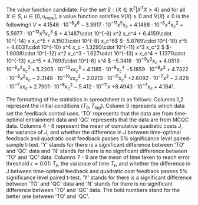 The value function candidate:
For the set $S: \{X \in \mathbb{R}^2| X^T X \geq 4\}$ and for all $X \in S$, $u \in [0,u_{max}]$, a value function satisfies $V(X) \geq 0$ and $\dot{V}(X) \leq 0$ is the following:\\
$V = 4.1546\cdot 10^{-8} x^6 - 3.3917\cdot 10^{-11} x^5 x_c + 4.1488\cdot 10^{-8} x^4 x_c^2 + 5.5977 \cdot 10^{-13} x^3x_c^3$
$ + 4.1487\cdot 10^{-8} x^2 x_c^4 + 6.4159\cdot 10^{-14} x x_c^5 + 4.1503\cdot 10^{-8} x_c^6$
$- 5.8769\cdot 10^{-10} x^5 + 4.6531\cdot 10^{-10} x^4 x_c - 1.3295\cdot 10^{-11} x^3 x_c^2 $
$- 1.8008\cdot 10^{-12} x^2 x_c^3 - 1.627\cdot 10^{-13} x x_c^4 + 1.1371\cdot 10^{-13} x_c^5 + 4.7693\cdot 10^{-8} x^4 $
$- 5.3418\cdot 10^{-9} x^3 x_c + 4.0518\cdot 10^{-8} x^2 x_c^2 + 5.2205\cdot 10^{-12} x x_c^3 + 4.1185\cdot 10^{-8} x_c^4$
$- 5.1859\cdot 10^{-8} x^3 + 4.7322\cdot 10^{-8} x^2 x_c - 2.3148\cdot 10^{-10} x x_c^2 - 2.0213\cdot 10^{-11} x_c^3$
$+ 2.6092\cdot 10^{-7} x^2 - 2.829 \cdot 10^{-7} x x_c + 2.7901\cdot 10^{-8} x_c^2 - 5.412\cdot 10^{-11} x$
$+ 8.4943\cdot 10^{-7} x_c + 4.1841$.

The formatting of the statisitics in spreadsheet is as follows:
Columns 1,2 represent the initial conditions $(T_0,T_{lag})$. Column 3 represents which data set the feedback control uses. 'TO' represents that the data are from time-optimal entrainment data and 'QC' represents that the data are from MCQC data. Columns 4 - 6 represent the mean of cumulative quadratic costs $J$, the variance of $J$, and whether the difference in J between time-optimal feedback and quadratic cost feedback passes $5\%$ significance level paired-sample t-test. 'Y' stands for there is a significant difference between 'TO' and 'QC' data and 'N' stands for there is no significant difference between 'TO' and 'QC' data. Columns 7 - 9 are the mean of time taken to reach error threshold $\epsilon = 0.01$: $T_{\epsilon}$, the variance of time $T_{\epsilon}$, and whether the difference in J between time-optimal feedback and quadratic cost feedback passes $5\%$ significance level paired t-test. 'Y' stands for there is a significant difference between 'TO' and 'QC' data and 'N' stands for there is no significant difference between 'TO' and 'QC' data. The bold numbers stand for the better one between 'TO' and 'QC'.
